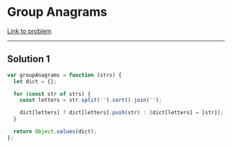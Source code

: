 # Group Anagrams

[Link to problem](https://leetcode.com/problems/group-anagrams/)

---

## Solution 1

```js
var groupAnagrams = function (strs) {
  let dict = {};

  for (const str of strs) {
    const letters = str.split('').sort().join('');

    dict[letters] ? dict[letters].push(str) : (dict[letters] = [str]);
  }

  return Object.values(dict);
};
```

